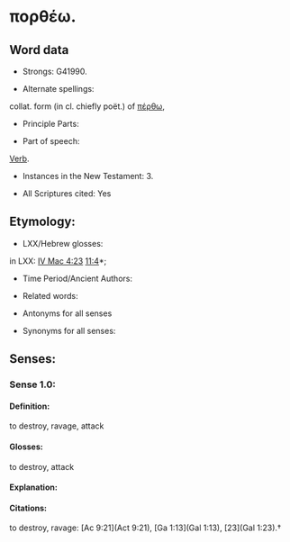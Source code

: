 # πορθέω.

<!-- Status: S2=NeedsReview -->
<!-- Lexica used for edits: BDAG, LN, FFM, A-S -->

## Word data

* Strongs: G41990.

* Alternate spellings:

collat. form (in cl. chiefly poët.) of [πέρθω](),

* Principle Parts: 


* Part of speech: 

[Verb](http://ugg.readthedocs.io/en/latest/verb.html).

* Instances in the New Testament: 3.

* All Scriptures cited: Yes

## Etymology: 


* LXX/Hebrew glosses: 

in LXX: [IV Mac 4:23](4Macc.4.23) [11:4](4Macc.11.4)*;

* Time Period/Ancient Authors: 


* Related words: 

* Antonyms for all senses

* Synonyms for all senses: 


## Senses: 


### Sense  1.0: 

#### Definition: 

to destroy, ravage, attack

#### Glosses: 

to destroy, attack 

#### Explanation: 
 

#### Citations: 

to destroy, ravage: [Ac 9:21](Act 9:21), [Ga 1:13](Gal 1:13), [23](Gal 1:23).†